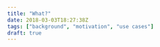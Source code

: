 ```yaml
---
title: "What?"
date: 2018-03-03T18:27:38Z
tags: ["background", "motivation", "use cases"]
draft: true
---
```


